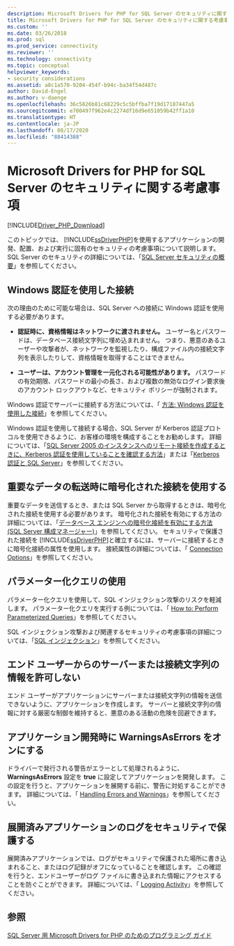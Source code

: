 ```yaml
---
description: Microsoft Drivers for PHP for SQL Server のセキュリティに関する考慮事項
title: Microsoft Drivers for PHP for SQL Server のセキュリティに関する考慮事項 | Microsoft Docs
ms.custom: ''
ms.date: 03/26/2018
ms.prod: sql
ms.prod_service: connectivity
ms.reviewer: ''
ms.technology: connectivity
ms.topic: conceptual
helpviewer_keywords:
- security considerations
ms.assetid: a8c1a570-9204-454f-b94c-ba34f54d487c
author: David-Engel
ms.author: v-daenge
ms.openlocfilehash: 36c5826b81c68229c5c5bffba7f19d17187447a5
ms.sourcegitcommit: e700497f962e4c2274df16d9e651059b42ff1a10
ms.translationtype: HT
ms.contentlocale: ja-JP
ms.lasthandoff: 08/17/2020
ms.locfileid: "88414388"
---
```

# <a name="security-considerations-for-the-microsoft-drivers-for-php-for-sql-server"></a>Microsoft Drivers for PHP for SQL Server のセキュリティに関する考慮事項
[!INCLUDE[Driver_PHP_Download](../../includes/driver_php_download.md)]

このトピックでは、 [!INCLUDE[ssDriverPHP](../../includes/ssdriverphp_md.md)]を使用するアプリケーションの開発、配置、および実行に固有のセキュリティの考慮事項について説明します。 SQL Server のセキュリティの詳細については、「[SQL Server セキュリティの概要](https://docs.microsoft.com/dotnet/framework/data/adonet/sql/overview-of-sql-server-security)」を参照してください。  
  
## <a name="connect-using-windows-authentication"></a>Windows 認証を使用した接続  
次の理由のために可能な場合は、SQL Server への接続に Windows 認証を使用する必要があります。  
  
-   **認証時に、資格情報はネットワークに渡されません。** ユーザー名とパスワードは、データベース接続文字列に埋め込まれません。 つまり、悪意のあるユーザーや攻撃者が、ネットワークを監視したり、構成ファイル内の接続文字列を表示したりして、資格情報を取得することはできません。  
  
-   **ユーザーは、アカウント管理を一元化される可能性があります。** パスワードの有効期限、パスワードの最小の長さ、および複数の無効なログイン要求後のアカウント ロックアウトなど、セキュリティ ポリシーが強制されます。  
  
Windows 認証でサーバーに接続する方法については、「 [方法: Windows 認証を使用した接続](../../connect/php/how-to-connect-using-windows-authentication.md)」を参照してください。  
  
Windows 認証を使用して接続する場合、SQL Server が Kerberos 認証プロトコルを使用できるように、お客様の環境を構成することをお勧めします。 詳細については、「[SQL Server 2005 のインスタンスへのリモート接続を作成するときに、Kerberos 認証を使用していることを確認する方法](https://support.microsoft.com/en-ca/help/909801/how-to-make-sure-that-you-are-using-kerberos-authentication-when-you-c)」または「[Kerberos 認証と SQL Server](https://msdn.microsoft.com/library/cc280744.aspx)」を参照してください。  
  
## <a name="use-encrypted-connections-when-transferring-sensitive-data"></a>重要なデータの転送時に暗号化された接続を使用する  
重要なデータを送信するとき、または SQL Server から取得するときは、暗号化された接続を使用する必要があります。 暗号化された接続を有効にする方法の詳細については、「[データベース エンジンへの暗号化接続を有効にする方法 (SQL Server 構成マネージャー)](../../database-engine/configure-windows/enable-encrypted-connections-to-the-database-engine.md)」を参照してください。 セキュリティで保護された接続を [!INCLUDE[ssDriverPHP](../../includes/ssdriverphp_md.md)]と確立するには、サーバーに接続するときに暗号化接続の属性を使用します。 接続属性の詳細については、「 [Connection Options](../../connect/php/connection-options.md)」を参照してください。  
  
## <a name="use-parameterized-queries"></a>パラメーター化クエリの使用  
パラメーター化クエリを使用して、SQL インジェクション攻撃のリスクを軽減します。 パラメーター化クエリを実行する例については、「 [How to: Perform Parameterized Queries](../../connect/php/how-to-perform-parameterized-queries.md)」を参照してください。  
  
SQL インジェクション攻撃および関連するセキュリティの考慮事項の詳細については、「[SQL インジェクション](https://msdn.microsoft.com/library/ms161953.aspx)」を参照してください。  
  
## <a name="do-not-accept-server-or-connection-string-information-from-end-users"></a>エンド ユーザーからのサーバーまたは接続文字列の情報を許可しない  
エンド ユーザーがアプリケーションにサーバーまたは接続文字列の情報を送信できないように、アプリケーションを作成します。 サーバーと接続文字列の情報に対する厳密な制御を維持すると、悪意のある活動の危険を回避できます。  
  
## <a name="turn-warningsaserrors-on-during-application-development"></a>アプリケーション開発時に WarningsAsErrors をオンにする  
ドライバーで発行される警告がエラーとして処理されるように、 **WarningsAsErrors** 設定を **true** に設定してアプリケーションを開発します。 この設定を行うと、アプリケーションを展開する前に、警告に対処することができます。 詳細については、「 [Handling Errors and Warnings](../../connect/php/handling-errors-and-warnings.md)」を参照してください。  
  
## <a name="secure-logs-for-deployed-application"></a>展開済みアプリケーションのログをセキュリティで保護する  
展開済みアプリケーションでは、ログがセキュリティで保護された場所に書き込まれること、またはログ記録がオフになっていることを確認します。 この確認を行うと、エンドユーザーがログ ファイルに書き込まれた情報にアクセスすることを防ぐことができます。 詳細については、「 [Logging Activity](../../connect/php/logging-activity.md)」を参照してください。  
  
## <a name="see-also"></a>参照  
[SQL Server 用 Microsoft Drivers for PHP のためのプログラミング ガイド](../../connect/php/programming-guide-for-php-sql-driver.md)
  
